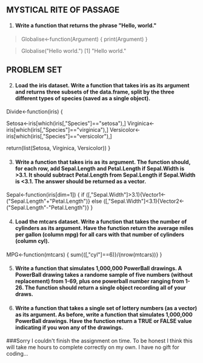 ## MYSTICAL RITE OF PASSAGE
1. #### Write a function that returns the phrase "Hello, world."

> Globalise<-function(Argument) {
    print(Argument)
    }
    
> Globalise("Hello world.")
[1] "Hello world." 

## PROBLEM SET
2. #### Load the iris dataset. Write a function that takes iris as its argument and returns three subsets of the data.frame, split by the three different types of species (saved as a single object).

Divide<-function(iris)
{
  
  Setosa<-iris[which(iris[,"Species"]=="setosa"),]
  Virginica<-iris[which(iris[,"Species"]=="virginica"),]
  Versicolor<-iris[which(iris[,"Species"]=="versicolor"),]
  
  return(list(Setosa, Virginica, Versicolor))
}

3. #### Write a function that takes iris as its argument. The function should, for each row, add Sepal.Length and Petal.Length if Sepal.Width is >3.1. It should subtract Petal.Length from Sepal.Length if Sepal.Width is <3.1. The answer should be returned as a vector.

Sepal<-function(iris[dim=1])
{
  if ([,"Sepal.Width"]>3.1){Vector1<-("Sepal.Length"+"Petal.Length")}
  else ([,"Sepal.Width"]<3.1){Vector2<-("Sepal.Length"-"Petal.Length")}
}

4. #### Load the mtcars dataset. Write a function that takes the number of cylinders as its argument. Have the function return the average miles per gallon (column mpg) for all cars with that number of cylinders (column cyl).

MPG<-function(mtcars)
{
sum{([,"cyl"]==6)}/(nrow(mtcars))}
}

5. #### Write a function that simulates 1,000,000 PowerBall drawings. A PowerBall drawing takes a randome sample of five numbers (without replacement) from 1-69, plus one powerball number ranging from 1-26. The function should return a single object recording all of your draws.



6. #### Write a function that takes a single set of lottery numbers (as a vector) as its argument. As before, write a function that simulates 1,000,000 PowerBall drawings. Have the function return a TRUE or FALSE value indicating if you won any of the drawings.

###Sorry I couldn't finish the assignment on time. To be honest I think this will take me hours to complete correctly on my own. I have no gift for coding...
